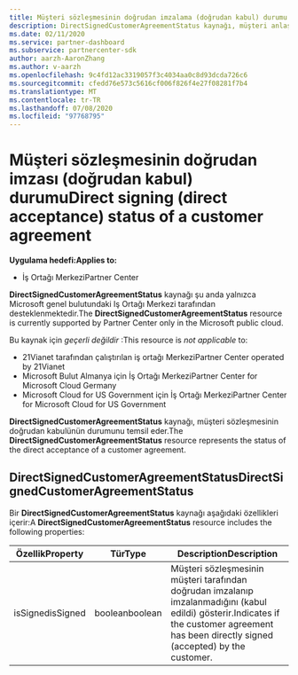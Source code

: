 ```yaml
---
title: Müşteri sözleşmesinin doğrudan imzalama (doğrudan kabul) durumu.
description: DirectSignedCustomerAgreementStatus kaynağı, müşteri anlaşmasının doğrudan imzalanmasının (doğrudan kabul) durumunu temsil eder.
ms.date: 02/11/2020
ms.service: partner-dashboard
ms.subservice: partnercenter-sdk
author: aarzh-AaronZhang
ms.author: v-aarzh
ms.openlocfilehash: 9c4fd12ac3319057f3c4034aa0c8d93dcda726c6
ms.sourcegitcommit: cfedd76e573c5616cf006f826f4e27f08281f7b4
ms.translationtype: MT
ms.contentlocale: tr-TR
ms.lasthandoff: 07/08/2020
ms.locfileid: "97768795"
---
```

# <a name="direct-signing-direct-acceptance-status-of-a-customer-agreement"></a><span data-ttu-id="98c8c-103">Müşteri sözleşmesinin doğrudan imzası (doğrudan kabul) durumu</span><span class="sxs-lookup"><span data-stu-id="98c8c-103">Direct signing (direct acceptance) status of a customer agreement</span></span>

<span data-ttu-id="98c8c-104">**Uygulama hedefi:**</span><span class="sxs-lookup"><span data-stu-id="98c8c-104">**Applies to:**</span></span>

- <span data-ttu-id="98c8c-105">İş Ortağı Merkezi</span><span class="sxs-lookup"><span data-stu-id="98c8c-105">Partner Center</span></span>

<span data-ttu-id="98c8c-106">**DirectSignedCustomerAgreementStatus** kaynağı şu anda yalnızca Microsoft genel bulutundaki Iş Ortağı Merkezi tarafından desteklenmektedir.</span><span class="sxs-lookup"><span data-stu-id="98c8c-106">The **DirectSignedCustomerAgreementStatus** resource is currently supported by Partner Center only in the Microsoft public cloud.</span></span>

<span data-ttu-id="98c8c-107">Bu kaynak için *geçerli değildir* :</span><span class="sxs-lookup"><span data-stu-id="98c8c-107">This resource is *not applicable* to:</span></span>

- <span data-ttu-id="98c8c-108">21Vianet tarafından çalıştırılan iş ortağı Merkezi</span><span class="sxs-lookup"><span data-stu-id="98c8c-108">Partner Center operated by 21Vianet</span></span>
- <span data-ttu-id="98c8c-109">Microsoft Bulut Almanya için İş Ortağı Merkezi</span><span class="sxs-lookup"><span data-stu-id="98c8c-109">Partner Center for Microsoft Cloud Germany</span></span>
- <span data-ttu-id="98c8c-110">Microsoft Cloud for US Government için İş Ortağı Merkezi</span><span class="sxs-lookup"><span data-stu-id="98c8c-110">Partner Center for Microsoft Cloud for US Government</span></span>

<span data-ttu-id="98c8c-111">**DirectSignedCustomerAgreementStatus** kaynağı, müşteri sözleşmesinin doğrudan kabulünün durumunu temsil eder.</span><span class="sxs-lookup"><span data-stu-id="98c8c-111">The **DirectSignedCustomerAgreementStatus** resource represents the status of the direct acceptance of a customer agreement.</span></span>

## <a name="directsignedcustomeragreementstatus"></a><span data-ttu-id="98c8c-112">DirectSignedCustomerAgreementStatus</span><span class="sxs-lookup"><span data-stu-id="98c8c-112">DirectSignedCustomerAgreementStatus</span></span>

<span data-ttu-id="98c8c-113">Bir **DirectSignedCustomerAgreementStatus** kaynağı aşağıdaki özellikleri içerir:</span><span class="sxs-lookup"><span data-stu-id="98c8c-113">A **DirectSignedCustomerAgreementStatus** resource includes the following properties:</span></span>

| <span data-ttu-id="98c8c-114">Özellik</span><span class="sxs-lookup"><span data-stu-id="98c8c-114">Property</span></span>       | <span data-ttu-id="98c8c-115">Tür</span><span class="sxs-lookup"><span data-stu-id="98c8c-115">Type</span></span>   | <span data-ttu-id="98c8c-116">Description</span><span class="sxs-lookup"><span data-stu-id="98c8c-116">Description</span></span>                                                                                               |
|----------------|--------|-----------------------------------------------------------------------------------------------------------|
| <span data-ttu-id="98c8c-117">isSigned</span><span class="sxs-lookup"><span data-stu-id="98c8c-117">isSigned</span></span> | <span data-ttu-id="98c8c-118">boolean</span><span class="sxs-lookup"><span data-stu-id="98c8c-118">boolean</span></span> | <span data-ttu-id="98c8c-119">Müşteri sözleşmesinin müşteri tarafından doğrudan imzalanıp imzalanmadığını (kabul edildi) gösterir.</span><span class="sxs-lookup"><span data-stu-id="98c8c-119">Indicates if the customer agreement has been directly signed (accepted) by the customer.</span></span> |
